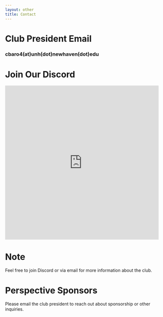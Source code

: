 ```yaml
---
layout: other
title: Contact
---
```


# Club President Email

### cbaro4(at)unh(dot)newhaven(dot)edu

# Join Our Discord

<iframe src="https://discord.com/widget?id=275780303476359168&theme=dark" width="500" height="500" allowtransparency="true" frameborder="0" sandbox="allow-popups allow-popups-to-escape-sandbox allow-same-origin allow-scripts"></iframe>

# Note

Feel free to join Discord or via email for more information about the club. 

# Perspective Sponsors

Please email the club president to reach out about sponsorship or other inquiries. 
\
&nbsp;
\
&nbsp;
